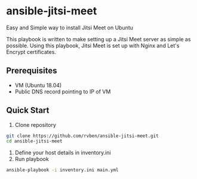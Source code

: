 # ansible-jitsi-meet

Easy and Simple way to install Jitsi Meet on Ubuntu

This playbook is written to make setting up a Jitsi Meet server as simple as possible.
Using this playbook, Jitsi Meet is set up with Nginx and Let's Encrypt certificates.

## Prerequisites

- VM (Ubuntu 18.04)
- Public DNS record pointing to IP of VM

## Quick Start

1. Clone repository

```bash
git clone https://github.com/rvben/ansible-jitsi-meet.git
cd ansible-jitsi-meet
```

1. Define your host details in inventory.ini
1. Run playbook

```bash
ansible-playbook -i inventory.ini main.yml
```
